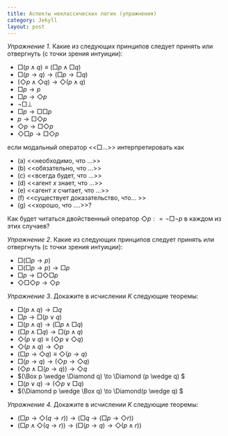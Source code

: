 ```yaml
---
title: Аспекты неклассических логик (упражнения)
category: Jekyll
layout: post
---
```


*Упражнение 1.* Какие из следующих принципов следует принять или отвергнуть (с точки зрения интуиции):
- $\Box (p \wedge q) \equiv (\Box p \wedge \Box q)$
- $\Box (p \to q) \to (\Box p \to \Box q)$
- $(\Diamond p \wedge \Diamond q) \to \Diamond (p \wedge q)$
- $\Box p \to p$
- $\Box p \to \Diamond p$
- $\neg \Box \bot$	
- $\Box p \to \Box \Box p$
- $p \to \Box \Diamond p$
- $\Diamond p \to \Box \Diamond p$
- $\Diamond \Box p \to \Box \Diamond p$

если модальный оператор <<$\Box$...>> интерпретировать как
- (a) <<необходимо, что ...>>
- (b) <<обязательно, что ...>>
- (с) <<всегда будет, что ...>>
- (d) <<агент $x$ знает, что ...>>
- (e) <<агент $x$ считает, что ...>>
- (f) <<существует доказательство, что... >>
- (g) <<хорошо, что ....>>? 

Как будет читаться двойственный оператор $\Diamond p: = \neg \Box \neg p$ в каждом из этих случаев?

*Упражнение 2*. Какие из следующих принципов следует принять или отвергнуть (с точки зрения интуиции):
- $\Box (\Box p \to p)$
- $\Box (\Box p \to p) \to \Box p$
- $\Box p \to \Box \Diamond \Box p$
- $\Diamond \Box \Diamond p \to \Diamond p$

*Упражнение 3*. Докажите в исчислении $K$ следующие теоремы:
- $\Box (p \wedge q) \to \Box q$
- $\Box p \to \Box (p \vee q)$
- $\Box (p \wedge q) \to (\Box p \wedge \Box q)$
- $(\Box p \wedge \Box q) \to \Box (p \wedge q)$
- $\Diamond (p \lor q) \equiv (\Diamond p \vee \Diamond q)$
- $\Diamond (p \wedge q) \to \Diamond p$
- $(\Box p \to \Diamond q) \equiv \Diamond (p \to q)$
- $\Box (p \to q) \to (\Diamond p \to \Diamond q)$
- $(\Diamond p \wedge \Box (p \to q)) \to \Diamond q$
- $(\Box p \wedge \Diamond q) \to \Diamond (p \wedge q) $
- $\Box (p \vee q) \to (\Diamond p \vee \Box q)$ 
- $(\Diamond p \wedge \Box q) \to \Diamond(p \wedge q) $

*Упражнение 4.* Докажите в исчислении $K$ следующие теоремы:
- $(\Box p \to \Diamond (q \to r)) \to (\Box q \to (\Box p \to \Diamond r))$
- $(\Box p \wedge \Diamond (q \to r)) \to (\Box (p \to q ) \to  \Diamond (p \wedge r))$
